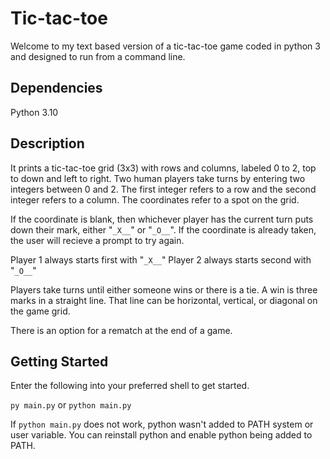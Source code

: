 # Tic-tac-toe

Welcome to my text based version of a tic-tac-toe game coded in python 3 and designed to run from a command line.


## Dependencies

Python 3.10

## Description

It prints a tic-tac-toe grid (3x3) with rows and columns, labeled 0 to 2, top to down and left to right. 
Two human players take turns by entering two integers between 0 and 2. The first integer refers to a row and the second integer refers to a column. 
The coordinates refer to a spot on the grid. 

If the coordinate is blank,
then whichever player has the current turn puts down their mark, either "`_X__`" or "`_O__`". If the coordinate is already taken,
the user will recieve a prompt to try again.

Player 1 always starts first with "`_X__`"
Player 2 always starts second with "`_O__`"

Players take turns until either someone wins or there is a tie.
A win is three marks in a straight line. That line can be horizontal, vertical, or diagonal on the game grid.

There is an option for a rematch at the end of a game.

## Getting Started

Enter the following into your preferred shell to get started.

`py main.py` or `python main.py`

If `python main.py` does not work, python wasn't added to PATH system or user  variable.
You can reinstall python and enable python being added to PATH.

